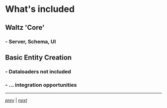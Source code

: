 # What's included

## Waltz 'Core'
### - Server, Schema, UI

## Basic Entity Creation
### - Dataloaders not included
### - ... integration opportunities

----

_[prev](30_deployment_setup.md)_ |
_[next](50_setup.md)_
